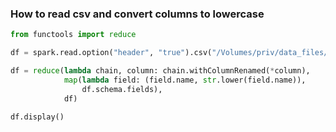 ### How to read csv and convert columns to lowercase

```python
from functools import reduce

df = spark.read.option("header", "true").csv("/Volumes/priv/data_files/test.csv", inferSchema=True, sep=";")

df = reduce(lambda chain, column: chain.withColumnRenamed(*column),
            map(lambda field: (field.name, str.lower(field.name)),
                df.schema.fields),
            df)

df.display()
```